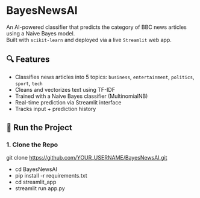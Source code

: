 # BayesNewsAI

An AI-powered classifier that predicts the category of BBC news articles using a Naive Bayes model.  
Built with `scikit-learn` and deployed via a live `Streamlit` web app.

## 🔍 Features

- Classifies news articles into 5 topics: `business`, `entertainment`, `politics`, `sport`, `tech`
- Cleans and vectorizes text using TF-IDF
- Trained with a Naive Bayes classifier (MultinomialNB)
- Real-time prediction via Streamlit interface
- Tracks input + prediction history


## 🚀 Run the Project

### 1. Clone the Repo

git clone https://github.com/YOUR_USERNAME/BayesNewsAI.git
- cd BayesNewsAI
- pip install -r requirements.txt
- cd streamlit_app
- streamlit run app.py
